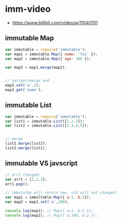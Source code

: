 # imm-video
- https://www.bilibili.com/video/av11040701

## immutable Map
```js
var immutable = require('immutable');
var map1 = immutable.Map({ name: 'fei' });
var map2 = immutable.Map({ age: 108 });

var map3 = map1.merge(map2);


// set/get/merge and ...
map3.set('a',1);
map3.get('name');
```


## immutable List
```js
var immutable = require('immutable');
var list1 = immutable.List([1,2,3]);
var list2 = immutable.List([2,3,4,5]);


// merge
list1.merge(list2);
list2.merge(list1);
```


## immulable VS javscript
```js
// arr1 changed:
var arr1 = [1,2,3];
arr1.pop();

// immutalbe will return new, old will not changed:
var map1 = immultable.Map({ a:1, b:2});
var map2 = map1.set('a',100);

console.log(map1); // Map({ a:1, b:2 });
console.log(map2); // Map({ a:100, b:2 });
```
